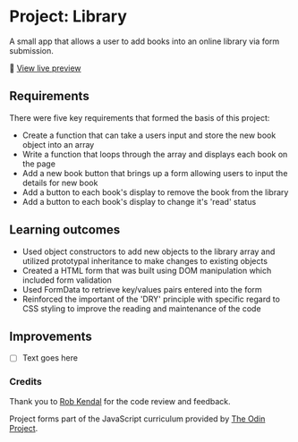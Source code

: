 # Project: Library
A small app that allows a user to add books into an online library via form submission.

🔗 [View live preview](https://library-project-top.netlify.app/)

## Requirements
There were five key requirements that formed the basis of this project:
- Create a function that can take a users input and store the new book object into an array
- Write a function that loops through the array and displays each book on the page
- Add a new book button that brings up a form allowing users to input the details for new book
- Add a button to each book's display to remove the book from the library
- Add a button to each book's display to change it's 'read' status

## Learning outcomes
- Used object constructors to add new objects to the library array and utilized prototypal inheritance to make changes to existing objects
- Created a HTML form that was built using DOM manipulation which included form validation
- Used FormData to retrieve key/values pairs entered into the form
- Reinforced the important of the 'DRY' principle with specific regard to CSS styling to improve the reading and maintenance of the code

## Improvements
- [ ] Text goes here

### Credits
Thank you to [Rob Kendal](https://robkendal.co.uk/) for the code review and feedback.

Project forms part of the JavaScript curriculum provided by [The Odin Project](https://www.theodinproject.com/).